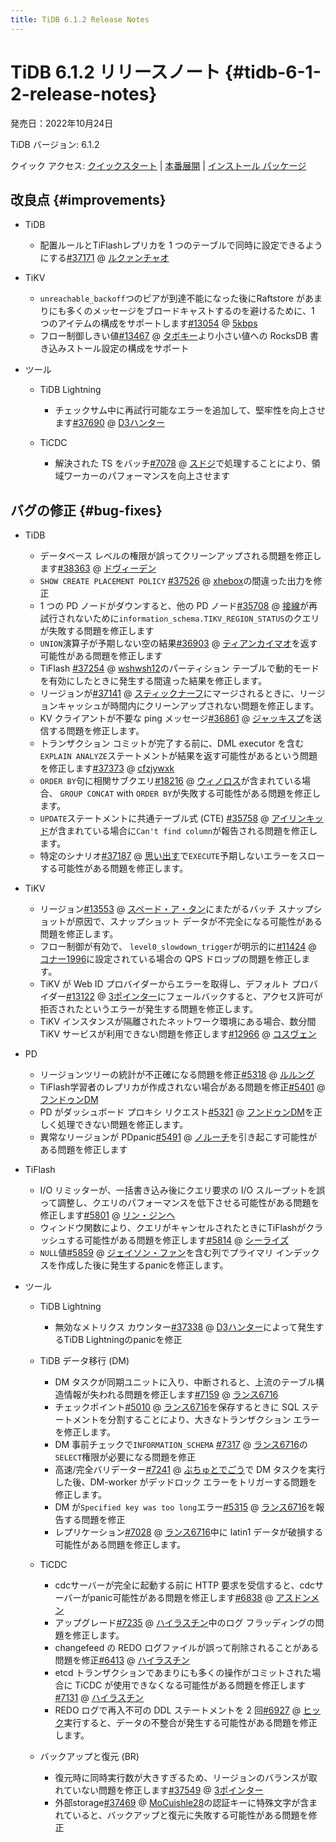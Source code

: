 ```yaml
---
title: TiDB 6.1.2 Release Notes
---
```


# TiDB 6.1.2 リリースノート {#tidb-6-1-2-release-notes}

発売日：2022年10月24日

TiDB バージョン: 6.1.2

クイック アクセス: [クイックスタート](https://docs.pingcap.com/tidb/v6.1/quick-start-with-tidb) | [本番展開](https://docs.pingcap.com/tidb/v6.1/production-deployment-using-tiup) | [インストール パッケージ](https://www.pingcap.com/download/?version=v6.1.2#version-list)

## 改良点 {#improvements}

-   TiDB

    -   配置ルールとTiFlashレプリカを 1 つのテーブルで同時に設定できるようにする[#37171](https://github.com/pingcap/tidb/issues/37171) @ [ルクァンチャオ](https://github.com/lcwangchao)

-   TiKV

    -   `unreachable_backoff`つのピアが到達不能になった後にRaftstore があまりにも多くのメッセージをブロードキャストするのを避けるために、1 つのアイテムの構成をサポートします[#13054](https://github.com/tikv/tikv/issues/13054) @ [5kbps](https://github.com/5kbpers)
    -   フロー制御しきい値[#13467](https://github.com/tikv/tikv/issues/13467) @ [タボキー](https://github.com/tabokie)より小さい値への RocksDB 書き込みストール設定の構成をサポート

-   ツール

    -   TiDB Lightning

        -   チェックサム中に再試行可能なエラーを追加して、堅牢性を向上させます[#37690](https://github.com/pingcap/tidb/issues/37690) @ [D3ハンター](https://github.com/D3Hunter)

    -   TiCDC

        -   解決された TS をバッチ[#7078](https://github.com/pingcap/tiflow/issues/7078) @ [スドジ](https://github.com/sdojjy)で処理することにより、領域ワーカーのパフォーマンスを向上させます

## バグの修正 {#bug-fixes}

-   TiDB

    -   データベース レベルの権限が誤ってクリーンアップされる問題を修正します[#38363](https://github.com/pingcap/tidb/issues/38363) @ [ドヴィーデン](https://github.com/dveeden)
    -   `SHOW CREATE PLACEMENT POLICY` [#37526](https://github.com/pingcap/tidb/issues/37526) @ [xhebox](https://github.com/xhebox)の間違った出力を修正
    -   1 つの PD ノードがダウンすると、他の PD ノード[#35708](https://github.com/pingcap/tidb/issues/35708) @ [接線](https://github.com/tangenta)が再試行されないために`information_schema.TIKV_REGION_STATUS`のクエリが失敗する問題を修正します
    -   `UNION`演算子が予期しない空の結果[#36903](https://github.com/pingcap/tidb/issues/36903) @ [ティアンカイマオ](https://github.com/tiancaiamao)を返す可能性がある問題を修正します
    -   TiFlash [#37254](https://github.com/pingcap/tidb/issues/37254) @ [wshwsh12](https://github.com/wshwsh12)のパーティション テーブルで動的モードを有効にしたときに発生する間違った結果を修正します。
    -   リージョンが[#37141](https://github.com/pingcap/tidb/issues/37141) @ [スティックナーフ](https://github.com/sticnarf)にマージされるときに、リージョンキャッシュが時間内にクリーンアップされない問題を修正します。
    -   KV クライアントが不要な ping メッセージ[#36861](https://github.com/pingcap/tidb/issues/36861) @ [ジャッキスプ](https://github.com/jackysp)を送信する問題を修正します。
    -   トランザクション コミットが完了する前に、DML executor を含む`EXPLAIN ANALYZE`ステートメントが結果を返す可能性があるという問題を修正します[#37373](https://github.com/pingcap/tidb/issues/37373) @ [cfzjywxk](https://github.com/cfzjywxk)
    -   `ORDER BY`句に相関サブクエリ[#18216](https://github.com/pingcap/tidb/issues/18216) @ [ウィノロス](https://github.com/winoros)が含まれている場合、 `GROUP CONCAT` with `ORDER BY`が失敗する可能性がある問題を修正します。
    -   `UPDATE`ステートメントに共通テーブル式 (CTE) [#35758](https://github.com/pingcap/tidb/issues/35758) @ [アイリンキッド](https://github.com/AilinKid)が含まれている場合に`Can't find column`が報告される問題を修正します。
    -   特定のシナリオ[#37187](https://github.com/pingcap/tidb/issues/37187) @ [思い出す](https://github.com/Reminiscent)で`EXECUTE`予期しないエラーをスローする可能性がある問題を修正します。

-   TiKV

    -   リージョン[#13553](https://github.com/tikv/tikv/issues/13553) @ [スペード・ア・タン](https://github.com/SpadeA-Tang)にまたがるバッチ スナップショットが原因で、スナップショット データが不完全になる可能性がある問題を修正します。
    -   フロー制御が有効で、 `level0_slowdown_trigger`が明示的に[#11424](https://github.com/tikv/tikv/issues/11424) @ [コナー1996](https://github.com/Connor1996)に設定されている場合の QPS ドロップの問題を修正します。
    -   TiKV が Web ID プロバイダーからエラーを取得し、デフォルト プロバイダー[#13122](https://github.com/tikv/tikv/issues/13122) @ [3ポインター](https://github.com/3pointer)にフェールバックすると、アクセス許可が拒否されたというエラーが発生する問題を修正します。
    -   TiKV インスタンスが隔離されたネットワーク環境にある場合、数分間 TiKV サービスが利用できない問題を修正します[#12966](https://github.com/tikv/tikv/issues/12966) @ [コスヴェン](https://github.com/cosven)

-   PD

    -   リージョンツリーの統計が不正確になる問題を修正[#5318](https://github.com/tikv/pd/issues/5318) @ [ルルング](https://github.com/rleungx)
    -   TiFlash学習者のレプリカが作成されない場合がある問題を修正[#5401](https://github.com/tikv/pd/issues/5401) @ [フンドゥンDM](https://github.com/HunDunDM)
    -   PD がダッシュボード プロキシ リクエスト[#5321](https://github.com/tikv/pd/issues/5321) @ [フンドゥンDM](https://github.com/HunDunDM)を正しく処理できない問題を修正します。
    -   異常なリージョンが PDpanic[#5491](https://github.com/tikv/pd/issues/5491) @ [ノルーチ](https://github.com/nolouch)を引き起こす可能性がある問題を修正します

-   TiFlash

    -   I/O リミッターが、一括書き込み後にクエリ要求の I/O スループットを誤って調整し、クエリのパフォーマンスを低下させる可能性がある問題を修正します[#5801](https://github.com/pingcap/tiflash/issues/5801) @ [リン・ジンヘ](https://github.com/JinheLin)
    -   ウィンドウ関数により、クエリがキャンセルされたときにTiFlashがクラッシュする可能性がある問題を修正します[#5814](https://github.com/pingcap/tiflash/issues/5814) @ [シーライズ](https://github.com/SeaRise)
    -   `NULL`値[#5859](https://github.com/pingcap/tiflash/issues/5859) @ [ジェイソン・ファン](https://github.com/JaySon-Huang)を含む列でプライマリ インデックスを作成した後に発生するpanicを修正します。

-   ツール

    -   TiDB Lightning

        -   無効なメトリクス カウンター[#37338](https://github.com/pingcap/tidb/issues/37338) @ [D3ハンター](https://github.com/D3Hunter)によって発生するTiDB Lightningのpanicを修正

    -   TiDB データ移行 (DM)

        -   DM タスクが同期ユニットに入り、中断されると、上流のテーブル構造情報が失われる問題を修正します[#7159](https://github.com/pingcap/tiflow/issues/7159) @ [ランス6716](https://github.com/lance6716)
        -   チェックポイント[#5010](https://github.com/pingcap/tiflow/issues/5010) @ [ランス6716](https://github.com/lance6716)を保存するときに SQL ステートメントを分割することにより、大きなトランザクション エラーを修正します。
        -   DM 事前チェックで`INFORMATION_SCHEMA` [#7317](https://github.com/pingcap/tiflow/issues/7317) @ [ランス6716](https://github.com/lance6716)の`SELECT`権限が必要になる問題を修正
        -   高速/完全バリデーター[#7241](https://github.com/pingcap/tiflow/issues/7241) @ [ぶちゅとでごう](https://github.com/buchuitoudegou)で DM タスクを実行した後、DM-worker がデッドロック エラーをトリガーする問題を修正します。
        -   DM が`Specified key was too long`エラー[#5315](https://github.com/pingcap/tiflow/issues/5315) @ [ランス6716](https://github.com/lance6716)を報告する問題を修正
        -   レプリケーション[#7028](https://github.com/pingcap/tiflow/issues/7028) @ [ランス6716](https://github.com/lance6716)中に latin1 データが破損する可能性がある問題を修正します。

    -   TiCDC

        -   cdcサーバーが完全に起動する前に HTTP 要求を受信すると、cdcサーバーがpanic可能性がある問題を修正します[#6838](https://github.com/pingcap/tiflow/issues/6838) @ [アスドンメン](https://github.com/asddongmen)
        -   アップグレード[#7235](https://github.com/pingcap/tiflow/issues/7235) @ [ハイラスチン](https://github.com/hi-rustin)中のログ フラッディングの問題を修正します。
        -   changefeed の REDO ログファイルが誤って削除されることがある問題を修正[#6413](https://github.com/pingcap/tiflow/issues/6413) @ [ハイラスチン](https://github.com/hi-rustin)
        -   etcd トランザクションであまりにも多くの操作がコミットされた場合に TiCDC が使用できなくなる可能性がある問題を修正します[#7131](https://github.com/pingcap/tiflow/issues/7131) @ [ハイラスチン](https://github.com/hi-rustin)
        -   REDO ログで再入不可の DDL ステートメントを 2 回[#6927](https://github.com/pingcap/tiflow/issues/6927) @ [ヒック](https://github.com/hicqu)実行すると、データの不整合が発生する可能性がある問題を修正します。

    -   バックアップと復元 (BR)

        -   復元時に同時実行数が大きすぎるため、リージョンのバランスが取れていない問題を修正します[#37549](https://github.com/pingcap/tidb/issues/37549) @ [3ポインター](https://github.com/3pointer)
        -   外部storage[#37469](https://github.com/pingcap/tidb/issues/37469) @ [MoCuishle28](https://github.com/MoCuishle28)の認証キーに特殊文字が含まれていると、バックアップと復元に失敗する可能性がある問題を修正
